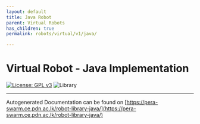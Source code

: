 ```yaml
---
layout: default
title: Java Robot
parent: Virtual Robots
has_children: true
permalink: robots/virtual/v1/java/

---
```


# Virtual Robot - Java Implementation

[![License: GPL v3](https://img.shields.io/badge/License-GPL%20v3-blue.svg)](http://www.gnu.org/licenses/gpl-3.0) ![Library](https://img.shields.io/github/v/release/Pera-Swarm/robot-library-java?label=Library)

---


Autogenerated Documentation can be found on [https://pera-swarm.ce.pdn.ac.lk/robot-library-java/](https://pera-swarm.ce.pdn.ac.lk/robot-library-java/)
